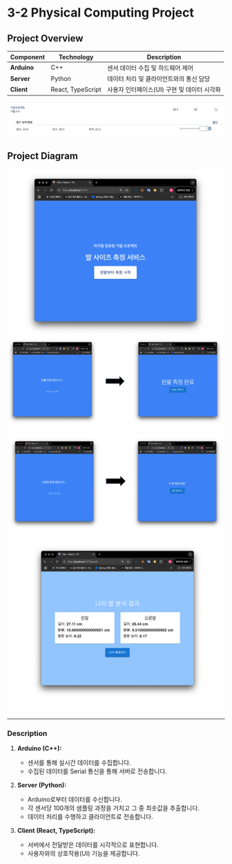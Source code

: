 # 3-2 Physical Computing Project

## Project Overview

| Component   | Technology        | Description                                 |
| ----------- | ----------------- | ------------------------------------------- |
| **Arduino** | C++               | 센서 데이터 수집 및 하드웨어 제어           |
| **Server**  | Python            | 데이터 처리 및 클라이언트와의 통신 담당     |
| **Client**  | React, TypeScript | 사용자 인터페이스(UI) 구현 및 데이터 시각화 |

<div align="center">
  <img src="./assets/1.png" alt="Project Overview">
</div>

## Project Diagram

<div align="center">
  <img src="./assets/3.png" alt="Project Diagram">
  <img src="./assets/4.png" alt="Project Diagram">
  <img src="./assets/5.png" alt="Project Diagram">
  <img src="./assets/2.png" alt="Project Diagram">
</div>

---

### Description

1. **Arduino (C++):**

   - 센서를 통해 실시간 데이터를 수집합니다.
   - 수집된 데이터를 Serial 통신을 통해 서버로 전송합니다.

2. **Server (Python):**

   - Arduino로부터 데이터를 수신합니다.
   - 각 센서당 100개의 샘플링 과정을 거치고 그 중 최솟값을 추출합니다.
   - 데이터 처리를 수행하고 클라이언트로 전송합니다.

3. **Client (React, TypeScript):**
   - 서버에서 전달받은 데이터를 시각적으로 표현합니다.
   - 사용자와의 상호작용(UI) 기능을 제공합니다.
